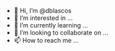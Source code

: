- 👋 Hi, I’m @dblascos
- 👀 I’m interested in ...
- 🌱 I’m currently learning ...
- 💞️ I’m looking to collaborate on ...
- 📫 How to reach me ...

<!---
dblascos/dblascos is a ✨ special ✨ repository because its `README.md` (this file) appears on your GitHub profile.
You can click the Preview link to take a look at your changes.
--->
